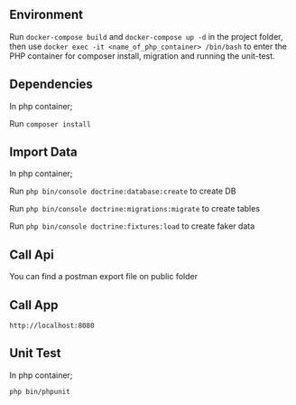 ## Environment
Run `docker-compose build` and `docker-compose up -d` in the project folder, then use
`docker exec -it <name_of_php_container> /bin/bash` to enter the PHP container for composer install, migration and running the unit-test.

## Dependencies

In php container;

Run `composer install`

## Import Data

In php container;

Run `php bin/console doctrine:database:create` to create DB

Run `php bin/console doctrine:migrations:migrate` to create tables

Run `php bin/console doctrine:fixtures:load` to create faker data

## Call Api

You can find a postman export file on public folder

## Call App

`http://localhost:8080`

## Unit Test

In php container;

`php bin/phpunit`
